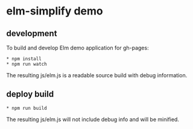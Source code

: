 # elm-simplify demo

## development

To build and develop Elm demo application for gh-pages:

    * npm install
    * npm run watch

The resulting js/elm.js is a readable source build with debug information.

## deploy build

    * npm run build

The resulting js/elm.js will not include debug info and will be minified.

